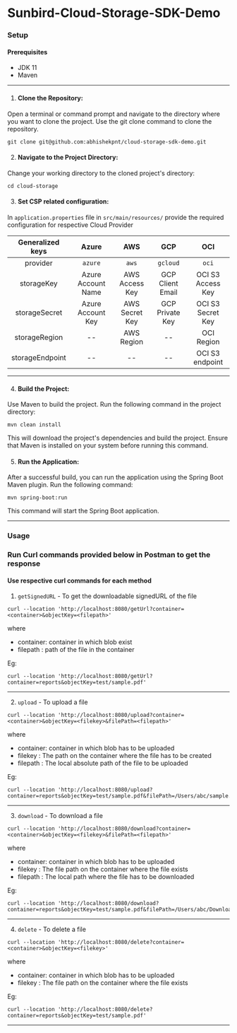 # Sunbird-Cloud-Storage-SDK-Demo

### Setup

#### Prerequisites
- JDK 11
- Maven
---
1. #### Clone the Repository:
Open a terminal or command prompt and navigate to the directory where you want to clone the project. Use the git clone command to clone the repository.

```
git clone git@github.com:abhishekpnt/cloud-storage-sdk-demo.git
```

2. #### Navigate to the Project Directory:
Change your working directory to the cloned project's directory:
  ```
cd cloud-storage
```

3. #### Set CSP related configuration:
In `application.properties` file in `src/main/resources/` provide the required configuration for respective Cloud Provider

| Generalized keys |             Azure            |             AWS            |              GCP              |              OCI              | 
|:----------------:|:----------------------------:|:--------------------------:|:-----------------------------:|:-----------------------------:|
|     provider     |            `azure`           |            `aws`           |            `gcloud`           |            `oci`              |
|     storageKey     |      Azure Account Name      |       AWS Access Key       |        GCP Client Email       |        OCI S3 Access Key      |
|    storageSecret    |       Azure Account Key      |       AWS Secret Key       |        GCP Private Key        |        OCI S3 Secret Key      |
|      storageRegion      |              --              |         AWS Region         |               --              |              OCI Region       |
|     storageEndpoint     |              --              |             --             |               --              |        OCI S3 endpoint        |

---
4. #### Build the Project:
Use Maven to build the project. Run the following command in the project directory:

```
mvn clean install
```
This will download the project's dependencies and build the project. Ensure that Maven is installed on your system before running this command.

5. #### Run the Application:
After a successful build, you can run the application using the Spring Boot Maven plugin. Run the following command:

```
mvn spring-boot:run
```
This command will start the Spring Boot application.

---
### Usage
### Run Curl commands provided below in Postman to get the response

#### Use respective curl commands for each method
1. `getSignedURL` - To get the downloadable signedURL of the file

```
curl --location 'http://localhost:8080/getUrl?container=<container>&objectKey=<filepath>'
```
where
- container: container in which blob exist
- filepath : path of the file in the container

Eg:
```
curl --location 'http://localhost:8080/getUrl?container=reports&objectKey=test/sample.pdf'
```
---

2. `upload` - To upload a file 
```
curl --location 'http://localhost:8080/upload?container=<container>&objectKey=<filekey>&filePath=<filepath>'
```
where
- container: container in which blob has to be uploaded
- filekey : The path on the container where the file has to be created
- filepath : The local absolute path of the file to be uploaded

Eg:
```
curl --location 'http://localhost:8080/upload?container=reports&objectKey=test/sample.pdf&filePath=/Users/abc/sample.pdf'
```
---

3. `download` - To download a file 
```
curl --location 'http://localhost:8080/download?container=<container>&objectKey=<filekey>&filePath=<filepath>'
```
where
- container: container in which blob has to be uploaded
- filekey : The file path on the container where the file exists
- filepath : The local path where the file has to be downloaded

Eg:
```
curl --location 'http://localhost:8080/download?container=reports&objectKey=test/sample.pdf&filePath=/Users/abc/Downloads/'
```
---
4. `delete` - To delete a file 
```
curl --location 'http://localhost:8080/delete?container=<container>&objectKey=<filekey>'
```
where
- container: container in which blob has to be uploaded
- filekey : The file path on the container where the file exists

Eg:
```
curl --location 'http://localhost:8080/delete?container=reports&objectKey=test/sample.pdf'
```
---
